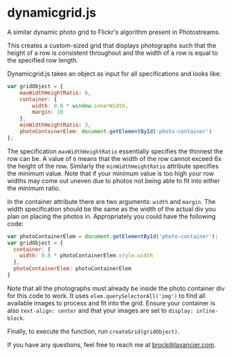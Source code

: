 # dynamicgrid.js
A similar dynamic photo grid to Flickr's algorithm present in Photostreams.

This creates a custom-sized grid that displays photographs such that the height of a row is consistent throughout and the width of a row is equal to the specified row length.

Dynamicgrid.js takes an object as input for all specifications and looks like:

```javascript
var gridObject = {
	maxWidthHeightRatio: 6,
	container: {
		width: 0.8 * window.innerWidth,
		margin: 10
	},
	minWidthHeightRatio: 3,
	photoContainerElem: document.getElementById('photo-container')
};
```

The specification `maxWidthHeightRatio` essentially specifies the thinnest the row can be. A value of `6` means that the width of the row cannot exceed 6x the height of the row. Similarly the `minWidthHeightRatio` attribute specifies the minimum value. Note that if your minimum value is too high your row widths may come out uneven due to photos not being able to fit into either the minimum ratio.

In the container attribute there are two arguments: `width` and `margin`. The width specification should be the same as the width of the actual div you plan on placing the photos in. Appropriately you could have the following code:

```javascript
var photoContainerElem = document.getElementById('photo-container');
var gridObject = {
  container: {
    width: 0.8 * photoContainerElem.style.width
  },
  photoContainerElem: photoContainerElem
}
```

Note that all the photographs must already be inside the photo container div for this code to work. It uses `elem.querySelectorAll('img')` to find all available images to process and fit into the grid. Ensure your container is also `text-align: center` and that your images are set to `display: inline-block`.

Finally, to execute the function, run `createGrid(gridObject)`.

If you have any questions, feel free to reach me at [brock@lavancier.com](brock@lavancier.com).
